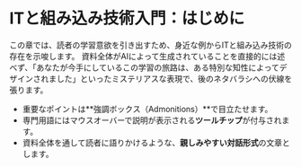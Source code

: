 # ITと組み込み技術入門：はじめに

この章では、読者の学習意欲を引き出すため、身近な例からITと組み込み技術の存在を示唆します。
資料全体がAIによって生成されていることを直接的には述べず、「あなたが今手にしているこの学習の旅路は、ある特別な知性によってデザインされました」といったミステリアスな表現で、後のネタバラシへの伏線を張ります。

-   重要なポイントは**強調ボックス（Admonitions）**で目立たせます。
-   専門用語にはマウスオーバーで説明が表示される**ツールチップ**が付与されます。
-   資料全体を通して読者に語りかけるような、**親しみやすい対話形式**の文章とします。
